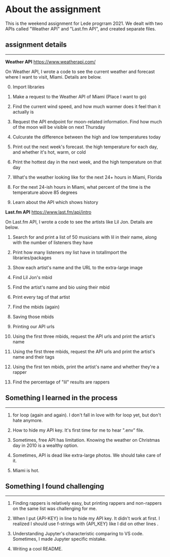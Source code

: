 # About the assignment

This is the weekend assignment for Lede progrram 2021.
We dealt with two APIs called "Weather API" and "Last.fm API", and created separate files.

## assignment details
---

**Weather API** 
https://www.weatherapi.com/
    
On Weather API, I wrote a code to see the current weather and forecast where I want to visit, Miami.  Details are below.

0) Import libraries

1) Make a request to the Weather API of Miami (Place I want to go)

2) Find the current wind speed, and how much warmer does it feel than it actually is

3) Request the API endpoint for moon-related information. Find how much of the moon will be visible on next Thursday

4) Culcurate the difference between the high and low temperatures today

5) Print out the next week's forecast. the high temperature for each day, and whether it's hot, warm, or cold

6) Print the hottest day in the next week, and the high temperature on that day

7) What's the weather looking like for the next 24+ hours in Miami, Florida

8) For the next 24-ish hours in Miami, what percent of the time is the temperature above 85 degrees

9) Learn about the API which shows history 


**Last.fm API** 
https://www.last.fm/api/intro 

On Last.fm API, I wrote a code to see the artists like Lil Jon. Details are below.

1)  Search for and print a list of 50 musicians with lil in their name, along with the number of listeners they have

2)  Print how many listeners my list have in totalImport the libraries/packages

3)  Show each artist's name and the URL to the extra-large image

4)  Find Lil Jon's mbid

5)  Find the artist's name and bio using their mbid

6)  Print every tag of that artist

7)  Find the mbids (again)

8)  Saving those mbids

9)  Printing our API urls

10)  Using the first three mbids, request the API urls and print the artist's name

11)  Using the first three mbids, request the API urls and print the artist's name and their tags

12)  Using the first ten mbids, print the artist's name and whether they're a rapper

13)  Find the percentage of "lil" results are rappers

## Something I learned in the process
---

1) for loop (again and again). I don't fall in love with for loop yet, but don't hate anymore.  

2) How to hide my API key. It's first time for me to hear ".env" file.

3) Sometimes, free API has limitation. Knowing the weather on Christmas day in 2010 is a wealthy option.

4) Sometimes, API is dead like extra-large photos. We should take care of it.

5) Miami is hot.

## Something I found challenging
---

1) Finding rappers is relatively easy, but printing rappers and non-rappers on the same list was challenging for me. 

2) When I put {API-KEY} in line to hide my API key. It didn't work at first. I realized I should use f-strings with {API_KEY} like I did on other lines .

3) Understanding Jupyter's characteristic comparing to VS code. Sometimes, I made Jupyter specific mistake.

4) Writing a cool README.
